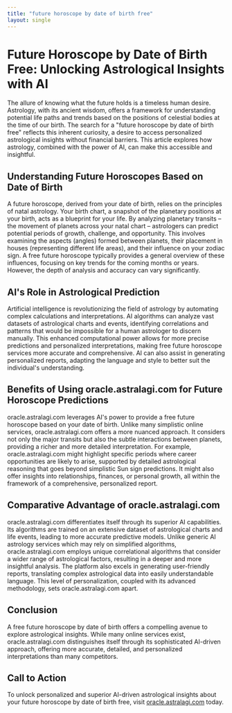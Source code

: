 ```yaml
---
title: "future horoscope by date of birth free"
layout: single
---
```


# Future Horoscope by Date of Birth Free: Unlocking Astrological Insights with AI

The allure of knowing what the future holds is a timeless human desire. Astrology, with its ancient wisdom, offers a framework for understanding potential life paths and trends based on the positions of celestial bodies at the time of our birth.  The search for a "future horoscope by date of birth free" reflects this inherent curiosity, a desire to access personalized astrological insights without financial barriers. This article explores how astrology, combined with the power of AI, can make this accessible and insightful.


## Understanding Future Horoscopes Based on Date of Birth

A future horoscope, derived from your date of birth, relies on the principles of natal astrology. Your birth chart, a snapshot of the planetary positions at your birth, acts as a blueprint for your life.  By analyzing planetary transits – the movement of planets across your natal chart – astrologers can predict potential periods of growth, challenge, and opportunity.  This involves examining the aspects (angles) formed between planets, their placement in houses (representing different life areas), and their influence on your zodiac sign.  A free future horoscope typically provides a general overview of these influences, focusing on key trends for the coming months or years.  However, the depth of analysis and accuracy can vary significantly.


## AI's Role in Astrological Prediction

Artificial intelligence is revolutionizing the field of astrology by automating complex calculations and interpretations. AI algorithms can analyze vast datasets of astrological charts and events, identifying correlations and patterns that would be impossible for a human astrologer to discern manually. This enhanced computational power allows for more precise predictions and personalized interpretations, making free future horoscope services more accurate and comprehensive.  AI can also assist in generating personalized reports, adapting the language and style to better suit the individual's understanding.


## Benefits of Using oracle.astralagi.com for Future Horoscope Predictions

oracle.astralagi.com leverages AI's power to provide a free future horoscope based on your date of birth. Unlike many simplistic online services, oracle.astralagi.com offers a more nuanced approach.  It considers not only the major transits but also the subtle interactions between planets, providing a richer and more detailed interpretation.  For example, oracle.astralagi.com might highlight specific periods where career opportunities are likely to arise, supported by detailed astrological reasoning that goes beyond simplistic Sun sign predictions.  It might also offer insights into relationships, finances, or personal growth, all within the framework of a comprehensive, personalized report.


## Comparative Advantage of oracle.astralagi.com

oracle.astralagi.com differentiates itself through its superior AI capabilities.  Its algorithms are trained on an extensive dataset of astrological charts and life events, leading to more accurate predictive models.  Unlike generic AI astrology services which may rely on simplified algorithms, oracle.astralagi.com employs unique correlational algorithms that consider a wider range of astrological factors, resulting in a deeper and more insightful analysis. The platform also excels in generating user-friendly reports, translating complex astrological data into easily understandable language. This level of personalization, coupled with its advanced methodology, sets oracle.astralagi.com apart.


## Conclusion

A free future horoscope by date of birth offers a compelling avenue to explore astrological insights.  While many online services exist, oracle.astralagi.com distinguishes itself through its sophisticated AI-driven approach, offering more accurate, detailed, and personalized interpretations than many competitors.


## Call to Action

To unlock personalized and superior AI-driven astrological insights about your future horoscope by date of birth free, visit [oracle.astralagi.com](https://oracle.astralagi.com) today.